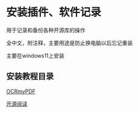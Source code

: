 # 安装插件、软件记录

用于记录和备份各种开源库的操作

全中文，附注释，主要用途是防止换电脑以后忘记重装

主要在windows11上安装

## 安装教程目录

[OCRmyPDF](./OCRmyPDF.md)

[开源阅读](./开源阅读.md)
